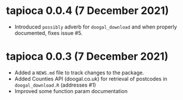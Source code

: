 # tapioca 0.0.4 (7 December 2021)

* Introduced `possibly` adverb for `doogal_download` and when properly documented, fixes issue #5.

# tapioca 0.0.3 (7 December 2021)

* Added a `NEWS.md` file to track changes to the package.
* Added Counties API (doogal.co.uk) for retrieval of postcodes in `doogal_download.R` (addresses #1)
* Improved some function param documentation
